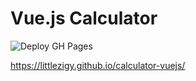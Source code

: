 # Vue.js Calculator

![Deploy GH Pages](https://github.com/littlezigy/calculator-vuejs/workflows/Deploy%20GH%20Pages/badge.svg?branch=master)

https://littlezigy.github.io/calculator-vuejs/
